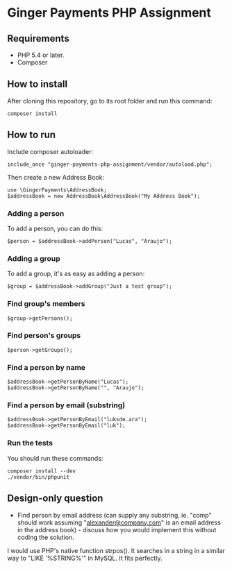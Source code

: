 # Ginger Payments PHP Assignment

## Requirements

* PHP 5.4 or later.
* Composer

## How to install

After cloning this repository, go to its root folder and run this command:

```
composer install
```

## How to run

Include composer autoloader:

```
include_once "ginger-payments-php-assignment/vendor/autoload.php";
```

Then create a new Address Book:

```
use \GingerPayments\AddressBook;
$addressBook = new AddressBook\AddressBook("My Address Book");
```

### Adding a person

To add a person, you can do this:

```
$person = $addressBook->addPerson("Lucas", "Araujo");
```

### Adding a group

To add a group, it's as easy as adding a person:

```
$group = $addressBook->addGroup("Just a test group");
```

### Find group's members

```
$group->getPersons();
```

### Find person's groups

```
$person->getGroups();
```

### Find a person by name

```
$addressBook->getPersonByName("Lucas");
$addressBook->getPersonByName("", "Araujo");
```

### Find a person by email (substring)

```
$addressBook->getPersonByEmail("luksde.ara");
$addressBook->getPersonByEmail("luk");
```

### Run the tests

You should run these commands:

```
composer install --dev
./vendor/bin/phpunit
```


## Design-only question

* Find person by email address (can supply any substring, ie. "comp" should work assuming "alexander@company.com" is an email address in the address book) - discuss how you would implement this without coding the solution.

I would use PHP's native function strpos(). It searches in a string in a similar way to "LIKE '%STRING%'" in MySQL. It fits perfectly.
